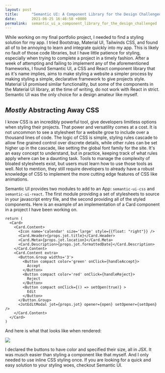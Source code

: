 ```yaml
---
layout: post
title:      "Semantic UI: A Component Library for the Design Challenged"
date:       2021-06-25 16:46:58 +0000
permalink:  semantic_ui_a_component_library_for_the_design_challenged
---
```



While working on my final portfolio project, I needed to find a styling solution
for my app. I tried Bootstrap, Material UI, Tailwinds CSS, and found all of to be
annoying to learn and integrate quickly into my app. This is likely no fault of
those code libraries, but I have little patience for styling, especially when trying
to complete a project in a timely fashion. After a week of attempting and failing
to implement any of the aforementioned frameworks, I found Semantic UI, a CSS and
React component library that as it's name implies, aims to make styling a website
a simpler process by making styling a simple, declarative framework to give projects
style. Material UI promised similar functionality, but some of the components in
the Material UI library, at the time of writing, do not work with React in strict.
Semantic UI was the only choice for a design amateur like myself.

## *Mostly* Abstracting Away CSS

I know CSS is an incredibly powerful tool, give developers limitless options when
styling their projects. That power and versatility comes at a cost. It is not uncommon
to see a stylesheet for a website grow to include over a thousand lines of code.
The logic of CSS is simple, styling rules cascade to allow fine grained control
over discrete details, while other rules can be set higher up in the cascade, like
setting the global font family for the site. It's an easy concept to understand,
but in practice, keeping track of what rules apply where can be a daunting task.
Tools to manage the complexity of bloated stylesheets exist, but users must learn
how to use those tools as well. Not to mention, they still require developers to
already have a robust knowledge of CSS to implement the more cutting edge features
of CSS like animations.

Semantic UI provides two modules to add to an App: ``` semantic-ui-css ``` and
``` semantic-ui-react ```. The first module providing a set of stylesheets to source
in your javascript entry file, and the second providing all of the styled components.
Here is an example of an implementation of a Card component in a project I have been
working on.

    return (
      <Card>
        <Card.Content>
          <Icon name='calendar' size='large' style={{float: "right"}} />
          <Card.Header>{props.jot.title}</Card.Header>
          <Card.Meta>{props.jot.location}</Card.Meta>
          <Card.Description>{props.jot.formattedDate}</Card.Description>
        </Card.Content>
        <Card.Content extra>
          <Button.Group widths='3'>
            <Button compact color='green' onClick={handleAccept}>
              Accept
            </Button>
            <Button compact color='red' onClick={handleReject}>
              Reject
            </Button>
            <Button compact onClick={() => setOpen(true)} >
              Edit
            </Button>
          </Button.Group>
          <JotEditModal jot={props.jot} opener={open} setOpener={setOpen} />
        </Card.Content>
      </Card>
    )

And here is what that looks like when rendered:


![](https://raw.githubusercontent.com/zacharytq/jot-frontend/master/public/Screenshot%20from%202021-06-25%2012-36-11.png)


I declared the buttons to have color and specified their size, all in JSX. It was
musch easier than styling a component like that myself. And I only needed to use
inline CSS styling once. If you are looking for a quick and easy solution to your
styling woes, checkout Semantic UI.
